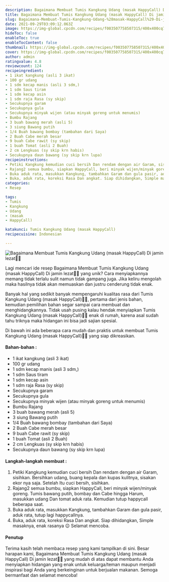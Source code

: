 ```yaml
---
description: Bagaimana Membuat Tumis Kangkung Udang (masak HappyCall) Di jamin lezat"
title: Bagaimana Membuat Tumis Kangkung Udang (masak HappyCall) Di jamin lezat
slug: Bagaimana-Membuat-Tumis-Kangkung-Udang-%28masak-HappyCall%29-Di-jamin-lezat
date: 2021-09-29T03:09:12.063Z
image: https://img-global.cpcdn.com/recipes/f003507758507315/400x400cq70/photo.jpg
hideToc: false
enableToc: true
enableTocContent: false
thumbnail: https://img-global.cpcdn.com/recipes/f003507758507315/400x400cq70/photo.jpg
cover: https://img-global.cpcdn.com/recipes/f003507758507315/400x400cq70/photo.jpg
author: admin
ratingvalue: 4.8
reviewcount: 124
recipeingredient:
- 1 ikat kangkung (asli 3 ikat)
- 100 gr udang
- 1 sdm kecap manis (asli 3 sdm,)
- 1 sdm Saus tiram
- 1 sdm kecap asin
- 1 sdm raja Rasa (sy skip)
- Secukupnya garam
- Secukupnya gula
- Secukupnya minyak wijen (atau minyak goreng untuk menumis)
- Bumbu Rajang
- 3 buah bawang merah (asli 5)
- 3 siung Bawang putih
- 1/4 Buah bawang bombay (tambahan dari Saya)
- 2 Buah Cabe merah besar
- 9 buah Cabe rawit (sy skip)
- 1 buah Tomat (asli 2 Buah)
- 2 cm Lengkuas (sy skip krn habis)
- Secukupnya daun bawang (sy skip krn lupa)
recipeinstructions:
- Petiki Kangkung kemudian cuci bersih Dan rendam dengan air Garam, sisihkan. Bersihkan udang, buang kepala dan kupas kulitnya, sisakan ekor nya saja. Setelah Itu cuci bersih, sisihkan.
- Rajang2 semua bumbu, siapkan HappyCall, beri minyak wijen/minyak goreng. Tumis bawang putih, bombay dan Cabe hingga Harum, masukkan udang Dan tomat aduk rata. Kemudian tutup happycall beberapa saat.
- Buka aduk rata, masukkan Kangkung, tambahkan Garam dan gula pasir, aduk rata, tutup lagi happycallnya.
- Buka, aduk rata, koreksi Rasa Dan angkat. Siap dihidangkan, Simple masaknya, enak rasanya 😉 Selamat mencoba.
categories:
- Resep

tags:
- Tumis
- Kangkung
- Udang
- (masak
- HappyCall)

katakunci: Tumis Kangkung Udang (masak HappyCall)
recipecuisine: Indonesian

---
```


![Bagaimana Membuat Tumis Kangkung Udang (masak HappyCall) Di jamin lezat👩‍🍳](https://img-global.cpcdn.com/recipes/f003507758507315/400x400cq70/photo.jpg)

Lagi mencari ide resep Bagaimana Membuat Tumis Kangkung Udang (masak HappyCall) Di jamin lezat👩‍🍳 yang unik? Cara menyiapkannya memang tidak terlalu sulit namun tidak gampang juga. Jika keliru mengolah maka hasilnya tidak akan memuaskan dan justru cenderung tidak enak.

Banyak hal yang sedikit banyak mempengaruhi kualitas rasa dari Tumis Kangkung Udang (masak HappyCall)👩‍🍳, pertama dari jenis bahan, kemudian pemilihan bahan segar sampai cara membuat dan menghidangkannya. Tidak usah pusing kalau hendak menyiapkan Tumis Kangkung Udang (masak HappyCall)👩‍🍳 enak di rumah, karena asal sudah tahu triknya maka hidangan ini bisa jadi sajian spesial.

Di bawah ini ada beberapa cara mudah dan praktis untuk membuat Tumis Kangkung Udang (masak HappyCall)👩‍🍳 yang siap dikreasikan.

<!--inarticleads1-->

#### Bahan-bahan :

- 1 ikat kangkung (asli 3 ikat)
- 100 gr udang
- 1 sdm kecap manis (asli 3 sdm,)
- 1 sdm Saus tiram
- 1 sdm kecap asin
- 1 sdm raja Rasa (sy skip)
- Secukupnya garam
- Secukupnya gula
- Secukupnya minyak wijen (atau minyak goreng untuk menumis)
- Bumbu Rajang
- 3 buah bawang merah (asli 5)
- 3 siung Bawang putih
- 1/4 Buah bawang bombay (tambahan dari Saya)
- 2 Buah Cabe merah besar
- 9 buah Cabe rawit (sy skip)
- 1 buah Tomat (asli 2 Buah)
- 2 cm Lengkuas (sy skip krn habis)
- Secukupnya daun bawang (sy skip krn lupa)

<!--inarticleads2-->

#### Langkah-langkah membuat :

1. Petiki Kangkung kemudian cuci bersih Dan rendam dengan air Garam, sisihkan. Bersihkan udang, buang kepala dan kupas kulitnya, sisakan ekor nya saja. Setelah Itu cuci bersih, sisihkan.
1. Rajang2 semua bumbu, siapkan HappyCall, beri minyak wijen/minyak goreng. Tumis bawang putih, bombay dan Cabe hingga Harum, masukkan udang Dan tomat aduk rata. Kemudian tutup happycall beberapa saat.
1. Buka aduk rata, masukkan Kangkung, tambahkan Garam dan gula pasir, aduk rata, tutup lagi happycallnya.
1. Buka, aduk rata, koreksi Rasa Dan angkat. Siap dihidangkan, Simple masaknya, enak rasanya 😉 Selamat mencoba.

#### Penutup

Terima kasih telah membaca resep yang kami tampilkan di sini. Besar harapan kami, Bagaimana Membuat Tumis Kangkung Udang (masak HappyCall) Di jamin lezat👩‍🍳 yang mudah di atas dapat membantu Anda menyiapkan hidangan yang enak untuk keluarga/teman maupun menjadi inspirasi bagi Anda yang berkeinginan untuk berjualan makanan. Semoga bermanfaat dan selamat mencoba!